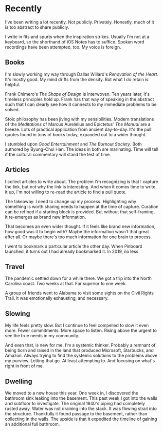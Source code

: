 <!--data 2021-08-09 #weeknotes -->

# Recently

I've been writing a lot recently.
Not publicly.
Privately.
Honestly, much of it is too abstract to share publicly.

I write in fits and spurts when the inspiration strikes.
Usually I'm not at a keyboard, so the shorthand of iOS Notes has to suffice.
Spoken word recordings have been attempted, too.
My voice is foreign.

## Books

I'm slowly working my way through Dallas Willard's _Renovation of the Heart_.
It's mostly good.
My mind drifts from the density.
But what I do retain is helpful.

Frank Chimero's _The Shape of Design_ is interwoven.
Ten years later, it's timeless principles hold up.
Frank has that way of speaking in the abstract such that I can clearly see how it connects to my immediate problems to be solved.

Stoic philosophy has been jiving with my sensibilities.
Modern translations of the _Meditations_ of Marcus Aurelelius and Epictetus' _The Manual_ are a breeze.
Lots of practical application from ancient day-to-day.
It's the pull quotes found in tons of books today, expanded out to a wider thought.

I stumbled upon _Good Entertainment_ and _The Burnout Society_.
Both authored by Byung-Chul Han.
The ideas in both are marinating.
Time will tell if the cultural commentary will stand the test of time.

## Articles

I collect articles to write about.
The problem I'm recognizing is that I capture the link, but not why the link is interesting.
And when it comes time to write it up, I'm not willing to re-read the article to find a pull quote.

The takeaway: I need to change up my process.
Highlighting why something is worth sharing needs to happen at the time of capture.
Curation can be refined if a starting block is provided.
But without that self-framing, it re-emerges as brand new information.

That becomes an even wider thought.
If it feels like brand new information, how good was it to begin with?
Maybe the information wasn't that great after all.
Or maybe there's too much information for one brain to process.

I went to bookmark a particular article the other day.
When Pinboard launched, it turns out I had already bookmarked it.
In 2019, no less.

## Travel

The pandemic settled down for a while there.
We got a trip into the North Carolina coast.
Two weeks at that.
Far superior to one week.

A group of friends went to Alabama to visit some sights on the Civil Rights Trail.
It was emotionally exhausting, and necessary.

## Slowing

My life feels pretty slow.
But I continue to feel compelled to slow it even more.
Fewer commitments.
More space to listen.
Rising above the urgent to see the true needs in my community.

And even that, is new for me.
I'm a systemic thinker.
Probably a remnant of being born and raised in the land that produced Microsoft, Starbucks, and Amazon.
Always trying to find the systemic solutions to the problems above my purview.
Letting that go.
At least attempting to.
And focusing on what's right in front of me.

## Dwelling

We moved to a new house this year.
One week in, I discovered the bathroom sink leaking into the basement.
This past week I got into the walls and subfloor to investigate.
The original 1940's piping had completely rusted away.
Water was not draining into the stack.
It was flowing strait into the structure.
Thankfully it found passage to the basement, rather than collecting in the walls.
The upside is that it expedited the timeline of gaining an additional full bathroom.